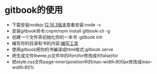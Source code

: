# gitbook的使用

- 下载安装nodejs:[12.16.3版本](https://nodejs.org/zh-cn/download/releases/)查看安装:node -v
- 安装gitbook命令:cnpm/npm install gitbook-cli -g
- 创建一个文件夹初始化你的一本书 :gitbook init
- 编写你的目录和书的内容:[编写工具](https://www.typora.io/#windows)
- 使用gitbook把你的书编译成html格式:gitbook serve
- 把生成文件theme.js文件中的if(m)for修改成if(false)for
- 把style.css文件page-inner{position中的max-width:800px修改成max-width:80%


